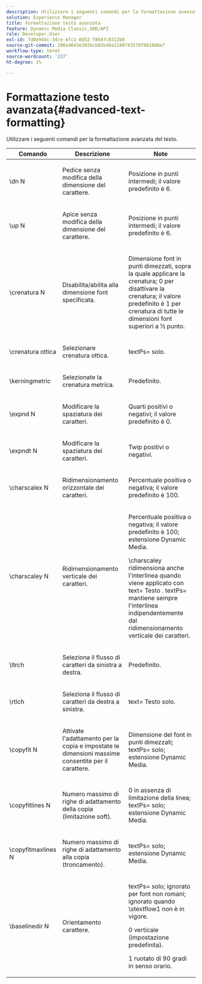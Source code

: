 ```yaml
---
description: Utilizzare i seguenti comandi per la formattazione avanzata del testo.
solution: Experience Manager
title: Formattazione testo avanzata
feature: Dynamic Media Classic,SDK/API
role: Developer,User
exl-id: fd0e94dc-34ce-4fc1-8d52-f8647c8312b8
source-git-commit: 206e4643e3926cb85b4be2189743578f88180be7
workflow-type: tm+mt
source-wordcount: '237'
ht-degree: 1%

---
```


# Formattazione testo avanzata{#advanced-text-formatting}

Utilizzare i seguenti comandi per la formattazione avanzata del testo.

<table id="table_43B2EB887C0F471BB60C23B570E7D3D2"> 
 <thead> 
  <tr> 
   <th class="entry"> Comando </th> 
   <th class="entry"> Descrizione </th> 
   <th class="entry"> Note </th> 
  </tr> 
 </thead>
 <tbody> 
  <tr> 
   <td> <span class="codeph"> \dn <span class="varname"> N </span> </span> </td> 
   <td> <p>Pedice senza modifica della dimensione del carattere. </p> </td> 
   <td> <p>Posizione in punti intermedi; il valore predefinito è 6. </p> </td> 
  </tr> 
  <tr> 
   <td> <span class="codeph"> \up <span class="varname"> N </span> </span> </td> 
   <td> <p>Apice senza modifica della dimensione del carattere. </p> </td> 
   <td> <p>Posizione in punti intermedi; il valore predefinito è 6. </p> </td> 
  </tr> 
  <tr> 
   <td> <span class="codeph"> \crenatura <span class="varname"> N </span> </span> </td> 
   <td> <p>Disabilita/abilita alla dimensione font specificata. </p> </td> 
   <td> <p>Dimensione font in punti dimezzati, sopra la quale applicare la crenatura; 0 per disattivare la crenatura; il valore predefinito è 1 per crenatura di tutte le dimensioni font superiori a ½ punto. </p> </td> 
  </tr> 
  <tr> 
   <td> <span class="codeph"> \crenatura ottica </span> </td> 
   <td> <p>Selezionare crenatura ottica. </p> </td> 
   <td> <p> <span class="codeph"> textPs= </span> solo. </p> </td> 
  </tr> 
  <tr> 
   <td> <span class="codeph"> \kerningmetric </span> </td> 
   <td> <p>Selezionate la crenatura metrica. </p> </td> 
   <td> <p>Predefinito. </p> </td> 
  </tr> 
  <tr> 
   <td> <span class="codeph"> \expnd <span class="varname"> N </span> </span> </td> 
   <td> <p>Modificare la spaziatura dei caratteri. </p> </td> 
   <td> <p>Quarti positivi o negativi; il valore predefinito è 0. </p> </td> 
  </tr> 
  <tr> 
   <td> <span class="codeph"> \expndt <span class="varname"> N </span> </span> </td> 
   <td> <p>Modificare la spaziatura dei caratteri. </p> </td> 
   <td> <p>Twip positivi o negativi. </p> </td> 
  </tr> 
  <tr> 
   <td> <span class="codeph"> \charscalex <span class="varname"> N </span> </span> </td> 
   <td> <p>Ridimensionamento orizzontale dei caratteri. </p> </td> 
   <td> <p>Percentuale positiva o negativa; il valore predefinito è 100. </p> </td> 
  </tr> 
  <tr> 
   <td> <span class="codeph"> \charscaley <span class="varname"> N </span> </span> </td> 
   <td> <p>Ridimensionamento verticale dei caratteri. </p> </td> 
   <td> <p>Percentuale positiva o negativa; il valore predefinito è 100; estensione Dynamic Media. </p> <p> <span class="codeph"> \charscaley </span> ridimensiona anche l'interlinea quando viene applicato con <span class="codeph"> text= Testo </span>. <span class="codeph"> textPs= </span> mantiene sempre l'interlinea indipendentemente dal ridimensionamento verticale dei caratteri. </p> </td> 
  </tr> 
  <tr> 
   <td> <span class="codeph"> \ltrch </span> </td> 
   <td> <p>Seleziona il flusso di caratteri da sinistra a destra. </p> </td> 
   <td> <p>Predefinito. </p> </td> 
  </tr> 
  <tr> 
   <td> <span class="codeph"> \rtlch </span> </td> 
   <td> <p>Seleziona il flusso di caratteri da destra a sinistra. </p> </td> 
   <td> <p> <span class="codeph"> text= Testo </span> solo. </p> </td> 
  </tr> 
  <tr> 
   <td> <span class="codeph"> \copyfit <span class="varname"> N </span> </span> </td> 
   <td> <p>Attivate l'adattamento per la copia e impostate le dimensioni massime consentite per il carattere. </p> </td> 
   <td> <p>Dimensione del font in punti dimezzati; <span class="codeph"> textPs= </span> solo; estensione Dynamic Media. </p> </td> 
  </tr> 
  <tr> 
   <td> <span class="codeph"> \copyfitlines <span class="varname"> N </span> </span> </td> 
   <td> <p>Numero massimo di righe di adattamento della copia (limitazione soft). </p> </td> 
   <td> <p>0 in assenza di limitazione della linea; <span class="codeph"> textPs= </span> solo; estensione Dynamic Media. </p> </td> 
  </tr> 
  <tr> 
   <td> <span class="codeph"> \copyfitmaxlines <span class="varname"> N </span> </span> </td> 
   <td> <p>Numero massimo di righe di adattamento alla copia (troncamento). </p> </td> 
   <td> <p> <span class="codeph"> textPs= </span> solo; estensione Dynamic Media. </p> </td> 
  </tr> 
  <tr> 
   <td> <span class="codeph"> \baselinedir <span class="varname"> N </span> </span> </td> 
   <td> <p>Orientamento carattere. </p> </td> 
   <td> <p> <span class="codeph"> textPs= </span> solo; ignorato per font non romani; ignorato quando <span class="codeph"> \stextflow1 </span> non è in vigore. </p> <p>0 verticale (impostazione predefinita). </p> <p>1 ruotato di 90 gradi in senso orario. </p> </td> 
  </tr> 
 </tbody> 
</table>
